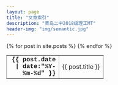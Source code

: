 ```yaml
---
layout: page
title: "文章索引"
description: "青岛二中2018级理工MT"
header-img: "img/semantic.jpg"
---
```


<table class="listing" style="border-collapse: collapse; width: 100%; border-style: none;" border="1">
<tbody>
{% for post in site.posts %}
<a href="{{ post.url | prepend: site.baseurl }}" title="{{ post.title }}" target="_blank"><tr>
<td style="width: 7.5em; text-align: right;"><time style="font-weight: bolder; font-family: Courier New, monospace" datetime="{{ post.date | date:"%Y-%m-%d" }}">{{ post.date | date:"%Y-%m-%d" }}</time></td>
<td>{{ post.title }}</td>
</tr></a>
{% endfor %}
</tbody>
</table>